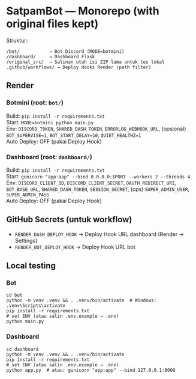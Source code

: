 
# SatpamBot — Monorepo (with original files kept)

Struktur:
```
/bot/           → Bot Discord (MODE=botmini)
/dashboard/     → Dashboard Flask
/original_src/  → Salinan utuh isi ZIP lama untuk tes lokal
.github/workflows/ → Deploy Hooks Render (path filter)
```

## Render
### Botmini (root: `bot/`)
Build: `pip install -r requirements.txt`  
Start: `MODE=botmini python main.py`  
Env: `DISCORD_TOKEN`, `SHARED_DASH_TOKEN`, `ERRORLOG_WEBHOOK_URL`, (opsional) `BOT_SUPERVISE=1`, `BOT_START_DELAY=10`, `QUIET_HEALTHZ=1`  
Auto Deploy: OFF (pakai Deploy Hook)

### Dashboard (root: `dashboard/`)
Build: `pip install -r requirements.txt`  
Start: `gunicorn "app:app" --bind 0.0.0.0:$PORT --workers 2 --threads 4`  
Env: `DISCORD_CLIENT_ID`, `DISCORD_CLIENT_SECRET`, `OAUTH_REDIRECT_URI`, `BOT_BASE_URL`, `SHARED_DASH_TOKEN`, `SESSION_SECRET`, (ops) `SUPER_ADMIN_USER`, `SUPER_ADMIN_PASS`  
Auto Deploy: OFF (pakai Deploy Hook)

## GitHub Secrets (untuk workflow)
- `RENDER_DASH_DEPLOY_HOOK` → Deploy Hook URL dashboard (Render → Settings)
- `RENDER_BOT_DEPLOY_HOOK`  → Deploy Hook URL bot

## Local testing
### Bot
```
cd bot
python -m venv .venv && . .venv/bin/activate  # Windows: .venv\Scripts\activate
pip install -r requirements.txt
# set ENV (atau salin .env.example → .env)
python main.py
```

### Dashboard
```
cd dashboard
python -m venv .venv && . .venv/bin/activate
pip install -r requirements.txt
# set ENV (atau salin .env.example → .env)
python app.py  # atau: gunicorn "app:app" --bind 127.0.0.1:8000
```
